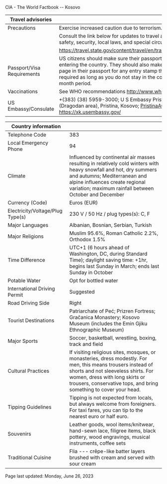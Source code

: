 CIA - The World Factbook -- Kosovo

| Travel advisories | |
| --- | --- |
| Precautions | Exercise increased caution due to terrorism. Some areas have increased risk. |
| | Consult the link below for updates to travel advisories and statements on safety, security, local laws, and special circumstances in this country. |
| | <https://travel.state.gov/content/travel/en/traveladvisories/traveladvisories.html> |
| Passport/Visa Requirements | US citizens should make sure their passport is valid at the date of their entering the country. They should also make sure they have at least 1 blank page in their passport for any entry stamp that will be required. A visa is not required as long as you do not stay in the country more than 89 days in a six-month period. |
| Vaccinations | See WHO recommendations  <http://www.who.int/> |
| US Embassy/Consulate | +(383) (38) 5959-3000; U S Embassy Pristina, 30 Nazim Hikmet Street, (Dragodan area), Pristina, Kosovo; PristinaACS@state.gov; https://xk.usembassy.gov/ |

| Country information |  |
| --- | --- |
| Telephone Code | 383 |
| Local Emergency Phone | 94 |
| Climate | Influenced by continental air masses resulting in relatively cold winters with heavy snowfall and hot, dry summers and autumns; Mediterranean and alpine influences create regional variation; maximum rainfall between October and December |
| Currency (Code) | Euros (EUR) |
| Electricity/Voltage/Plug Type(s) | 230 V / 50 Hz / plug types(s): C, F |
| Major Languages | Albanian, Bosnian, Serbian, Turkish |
| Major Religions | Muslim 95.6%, Roman Catholic 2.2%, Orthodox 1.5% |
| Time Difference | UTC+1 (6 hours ahead of Washington, DC, during Standard Time); daylight saving time: +1hr, begins last Sunday in March; ends last Sunday in October |
| Potable Water | Opt for bottled water |
| International Driving Permit | Suggested |
| Road Driving Side | Right |
| Tourist Destinations | Patriarchate of Peć; Prizren Fortress; Gračanica Monastery; Kosovo Museum (includes the Emin Gjiku Ethnographic Museum) |
| Major Sports | Soccer, basketball, wrestling, boxing, track and field |
| Cultural Practices | If visiting religious sites, mosques, or monasteries, dress modestly. For men, this means trousers instead of shorts and not sleeveless shirts. For women, dress with long skirts or trousers, conservative tops, and bring something to cover your head. |
| Tipping Guidelines | Tipping is not expected from locals, but always welcome from foreigners. For taxi fares, you can tip to the nearest euro or half euro. |
| Souvenirs | Leather goods, wool items/knitwear, hand-sewn lace, filigree items, black pottery, wood engravings, musical instruments, coffee sets |
| Traditional Cuisine | Flia --- crêpe-like batter layers brushed with cream and served with sour cream |

Page last updated: Monday, June 26, 2023

